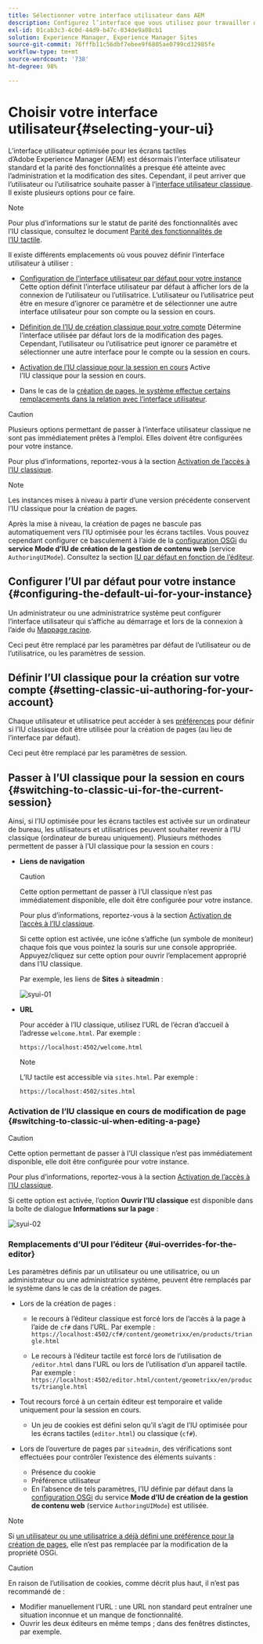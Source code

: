 ```yaml
---
title: Sélectionner votre interface utilisateur dans AEM
description: Configurez l’interface que vous utilisez pour travailler dans Adobe Experience Manager 6.5.
exl-id: 01cab3c3-4c0d-44d9-b47c-034de9a08cb1
solution: Experience Manager, Experience Manager Sites
source-git-commit: 76fffb11c56dbf7ebee9f6805ae0799cd32985fe
workflow-type: tm+mt
source-wordcount: '738'
ht-degree: 98%

---
```


# Choisir votre interface utilisateur{#selecting-your-ui}

L’interface utilisateur optimisée pour les écrans tactiles d’Adobe Experience Manager (AEM) est désormais l’interface utilisateur standard et la parité des fonctionnalités a presque été atteinte avec l’administration et la modification des sites. Cependant, il peut arriver que l’utilisateur ou l’utilisatrice souhaite passer à l’[interface utilisateur classique](/help/sites-classic-ui-authoring/classicui.md). Il existe plusieurs options pour ce faire.

>[!NOTE]
>
>Pour plus d’informations sur le statut de parité des fonctionnalités avec l’IU classique, consultez le document [Parité des fonctionnalités de l’IU tactile](/help/release-notes/touch-ui-features-status.md).

Il existe différents emplacements où vous pouvez définir l’interface utilisateur à utiliser :

* [Configuration de l’interface utilisateur par défaut pour votre instance](#configuring-the-default-ui-for-your-instance)
Cette option définit l’interface utilisateur par défaut à afficher lors de la connexion de l’utilisateur ou l’utilisatrice. L’utilisateur ou l’utilisatrice peut être en mesure d’ignorer ce paramètre et de sélectionner une autre interface utilisateur pour son compte ou la session en cours.

* [Définition de l’IU de création classique pour votre compte](/help/sites-authoring/select-ui.md#setting-classic-ui-authoring-for-your-account) 
Détermine l’interface utilisée par défaut lors de la modification des pages. Cependant, l’utilisateur ou l’utilisatrice peut ignorer ce paramètre et sélectionner une autre interface pour le compte ou la session en cours.

* [Activation de l’IU classique pour la session en cours](#switching-to-classic-ui-for-the-current-session)
Active l’IU classique pour la session en cours.

* Dans le cas de la [création de pages, le système effectue certains remplacements dans la relation avec l’interface utilisateur](#ui-overrides-for-the-editor).

>[!CAUTION]
>
>Plusieurs options permettant de passer à l’interface utilisateur classique ne sont pas immédiatement prêtes à l’emploi. Elles doivent être configurées pour votre instance.
>
>Pour plus d’informations, reportez-vous à la section [Activation de l’accès à l’IU classique](/help/sites-administering/enable-classic-ui.md).

>[!NOTE]
>
>Les instances mises à niveau à partir d’une version précédente conservent l’IU classique pour la création de pages.
>
>Après la mise à niveau, la création de pages ne bascule pas automatiquement vers l’IU optimisée pour les écrans tactiles. Vous pouvez cependant configurer ce basculement à l’aide de la [configuration OSGi](/help/sites-deploying/configuring-osgi.md) du **service Mode d’IU de création de la gestion de contenu web** (service `AuthoringUIMode`). Consultez la section [IU par défaut en fonction de l’éditeur](#ui-overrides-for-the-editor).

## Configurer l’UI par défaut pour votre instance {#configuring-the-default-ui-for-your-instance}

Un administrateur ou une administratrice système peut configurer l’interface utilisateur qui s’affiche au démarrage et lors de la connexion à l’aide du [Mappage racine](/help/sites-deploying/osgi-configuration-settings.md#daycqrootmapping).

Ceci peut être remplacé par les paramètres par défaut de l’utilisateur ou de l’utilisatrice, ou les paramètres de session.

## Définir l’UI classique pour la création sur votre compte {#setting-classic-ui-authoring-for-your-account}

Chaque utilisateur et utilisatrice peut accéder à ses [préférences](/help/sites-authoring/user-properties.md#userpreferences) pour définir si l’IU classique doit être utilisée pour la création de pages (au lieu de l’interface par défaut).

Ceci peut être remplacé par les paramètres de session.

## Passer à l’UI classique pour la session en cours {#switching-to-classic-ui-for-the-current-session}

Ainsi, si l’IU optimisée pour les écrans tactiles est activée sur un ordinateur de bureau, les utilisateurs et utilisatrices peuvent souhaiter revenir à l’IU classique (ordinateur de bureau uniquement). Plusieurs méthodes permettent de passer à l’UI classique pour la session en cours :

* **Liens de navigation**

  >[!CAUTION]
  >
  >Cette option permettant de passer à l’UI classique n’est pas immédiatement disponible, elle doit être configurée pour votre instance.
  >
  >
  >Pour plus d’informations, reportez-vous à la section [Activation de l’accès à l’IU classique](/help/sites-administering/enable-classic-ui.md).

  Si cette option est activée, une icône s’affiche (un symbole de moniteur) chaque fois que vous pointez la souris sur une console appropriée. Appuyez/cliquez sur cette option pour ouvrir l’emplacement approprié dans l’IU classique.

  Par exemple, les liens de **Sites** à **siteadmin** :

  ![syui-01](assets/syui-01.png)

* **URL**

  Pour accéder à l’IU classique, utilisez l’URL de l’écran d’accueil à l’adresse `welcome.html`. Par exemple :

  `https://localhost:4502/welcome.html`

  >[!NOTE]
  >
  >L’IU tactile est accessible via `sites.html`. Par exemple :
  >
  >
  >`https://localhost:4502/sites.html`

### Activation de l’IU classique en cours de modification de page {#switching-to-classic-ui-when-editing-a-page}

>[!CAUTION]
>
>Cette option permettant de passer à l’UI classique n’est pas immédiatement disponible, elle doit être configurée pour votre instance.
>
>Pour plus d’informations, reportez-vous à la section [Activation de l’accès à l’IU classique](/help/sites-administering/enable-classic-ui.md).

Si cette option est activée, l’option **Ouvrir l’IU classique** est disponible dans la boîte de dialogue **Informations sur la page** :

![syui-02](assets/syui-02.png)

### Remplacements d’UI pour l’éditeur {#ui-overrides-for-the-editor}

Les paramètres définis par un utilisateur ou une utilisatrice, ou un administrateur ou une administratrice système, peuvent être remplacés par le système dans le cas de la création de pages.

* Lors de la création de pages :

   * le recours à l’éditeur classique est forcé lors de l’accès à la page à l’aide de `cf#` dans l’URL. Par exemple :
     `https://localhost:4502/cf#/content/geometrixx/en/products/triangle.html`

   * Le recours à l’éditeur tactile est forcé lors de l’utilisation de `/editor.html` dans l’URL ou lors de l’utilisation d’un appareil tactile. Par exemple :
     `https://localhost:4502/editor.html/content/geometrixx/en/products/triangle.html`

* Tout recours forcé à un certain éditeur est temporaire et valide uniquement pour la session en cours.

   * Un jeu de cookies est défini selon qu’il s’agit de l’IU optimisée pour les écrans tactiles (`editor.html`) ou classique (`cf#`).

* Lors de l’ouverture de pages par `siteadmin`, des vérifications sont effectuées pour contrôler l’existence des éléments suivants :

   * Présence du cookie
   * Préférence utilisateur
   * En l’absence de tels paramètres, l’IU définie par défaut dans la [configuration OSGi](/help/sites-deploying/configuring-osgi.md) du service **Mode d’IU de création de la gestion de contenu web** (service `AuthoringUIMode`) est utilisée.

>[!NOTE]
>
>Si [un utilisateur ou une utilisatrice a déjà défini une préférence pour la création de pages](#settingthedefaultauthoringuiforyouraccount), elle n’est pas remplacée par la modification de la propriété OSGi.

>[!CAUTION]
>
>En raison de l’utilisation de cookies, comme décrit plus haut, il n’est pas recommandé de :
>
>* Modifier manuellement l’URL : une URL non standard peut entraîner une situation inconnue et un manque de fonctionnalité.
>* Ouvrir les deux éditeurs en même temps ; dans des fenêtres distinctes, par exemple.

